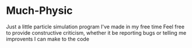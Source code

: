 # Much-Physic
Just a little particle simulation program I've made in my free time
Feel free to provide constructive criticism, whether it be reporting bugs or telling me improvents I can make to the code
